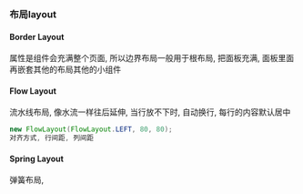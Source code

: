 ### 布局layout

#### Border Layout

属性是组件会充满整个页面, 所以边界布局一般用于根布局, 把面板充满, 面板里面再嵌套其他的布局其他的小组件



#### Flow Layout

流水线布局, 像水流一样往后延伸, 当行放不下时, 自动换行, 每行的内容默认居中

```java
new FlowLayout(FlowLayout.LEFT, 80, 80);
对齐方式, 行间距, 列间距
```



#### Spring Layout

弹簧布局, 